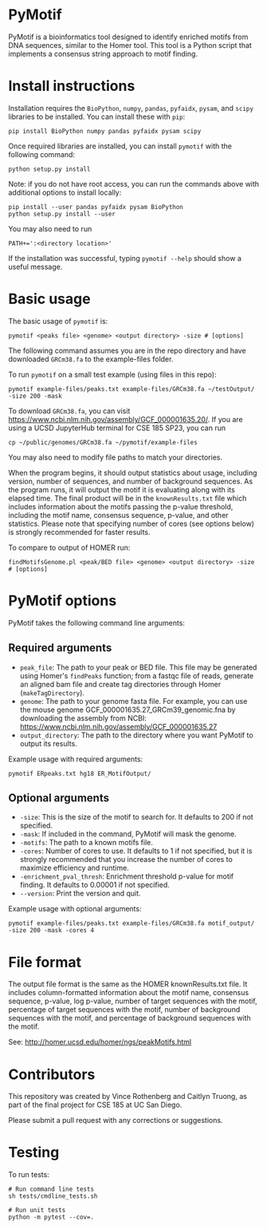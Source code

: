 # PyMotif

PyMotif is a bioinformatics tool designed to identify enriched motifs from DNA sequences, similar to the Homer tool. This tool is a Python script that implements a consensus string approach to motif finding.

# Install instructions

Installation requires the `BioPython`, `numpy`, `pandas`, `pyfaidx`, `pysam`, and `scipy` libraries to be installed. You can install these with `pip`:

```
pip install BioPython numpy pandas pyfaidx pysam scipy
```

Once required libraries are installed, you can install `pymotif` with the following command:

```
python setup.py install
```

Note: if you do not have root access, you can run the commands above with additional options to install locally:
```
pip install --user pandas pyfaidx pysam BioPython
python setup.py install --user
```
You may also need to run
```
PATH+=':<directory location>'
```

If the installation was successful, typing `pymotif --help` should show a useful message.

# Basic usage

The basic usage of `pymotif` is:

```
pymotif <peaks file> <genome> <output directory> -size # [options]
```

The following command assumes you are in the repo directory and have downloaded `GRCm38.fa` to the example-files folder.

To run `pymotif` on a small test example (using files in this repo):
```
pymotif example-files/peaks.txt example-files/GRCm38.fa ~/testOutput/ -size 200 -mask
```

To download `GRCm38.fa`, you can visit https://www.ncbi.nlm.nih.gov/assembly/GCF_000001635.20/. If you are using a UCSD JupyterHub terminal for CSE 185 SP23, you can run
```
cp ~/public/genomes/GRCm38.fa ~/pymotif/example-files
```
You may also need to modify file paths to match your directories.

When the program begins, it should output statistics about usage, including version, number of sequences, and number of background sequences. As the program runs, it will output the motif it is evaluating along with its elapsed time. The final product will be in the `knownResults.txt` file which includes information about the motifs passing the p-value threshold, including the motif name, consensus sequence, p-value, and other statistics. Please note that specifying number of cores (see options below) is strongly recommended for faster results.

To compare to output of HOMER run:
```
findMotifsGenome.pl <peak/BED file> <genome> <output directory> -size # [options]
```

# PyMotif options

PyMotif takes the following command line arguments:

## Required arguments

- `peak_file`: The path to your peak or BED file. This file may be generated using Homer's `findPeaks` function; from a fastqc file of reads, generate an aligned bam file and create tag directories through Homer (`makeTagDirectory`).
- `genome`: The path to your genome fasta file. For example, you can use the mouse genome GCF_000001635.27_GRCm39_genomic.fna by downloading the assembly from NCBI: https://www.ncbi.nlm.nih.gov/assembly/GCF_000001635.27
- `output_directory`: The path to the directory where you want PyMotif to output its results.

Example usage with required arguments:

```
pymotif ERpeaks.txt hg18 ER_MotifOutput/
```

## Optional arguments

- `-size`: This is the size of the motif to search for. It defaults to 200 if not specified.
- `-mask`: If included in the command, PyMotif will mask the genome. 
- `-motifs`: The path to a known motifs file.
- `-cores`: Number of cores to use. It defaults to 1 if not specified, but it is strongly recommended that you increase the number of cores to maximize efficiency and runtime.
- `-enrichment_pval_thresh`: Enrichment threshold p-value for motif finding. It defaults to 0.00001 if not specified.
- `--version`: Print the version and quit.

Example usage with optional arguments:

```
pymotif example-files/peaks.txt example-files/GRCm38.fa motif_output/ -size 200 -mask -cores 4
```

# File format

The output file format is the same as the HOMER knownResults.txt file.  It includes column-formatted information about the motif name, consensus sequence,	p-value,	log p-value,	number of target sequences with the motif, percentage of target sequences with the motif, number of background sequences with the motif, and percentage of background sequences with the motif.

See: http://homer.ucsd.edu/homer/ngs/peakMotifs.html

# Contributors

This repository was created by Vince Rothenberg and Caitlyn Truong, as part of the final project for CSE 185 at UC San Diego.

Please submit a pull request with any corrections or suggestions.

# Testing

To run tests:
```
# Run command line tests
sh tests/cmdline_tests.sh

# Run unit tests
python -m pytest --cov=.
```
